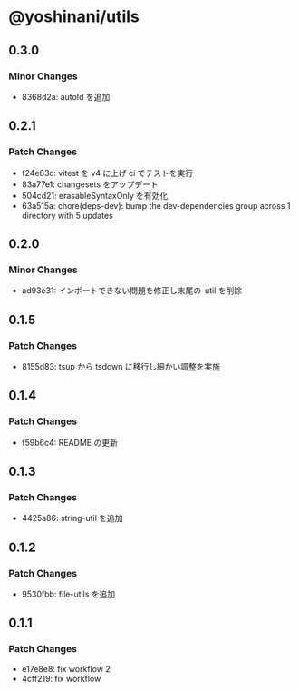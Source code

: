 # @yoshinani/utils

## 0.3.0

### Minor Changes

- 8368d2a: autoId を追加

## 0.2.1

### Patch Changes

- f24e83c: vitest を v4 に上げ ci でテストを実行
- 83a77e1: changesets をアップデート
- 504cd21: erasableSyntaxOnly を有効化
- 63a515a: chore(deps-dev): bump the dev-dependencies group across 1 directory with 5 updates

## 0.2.0

### Minor Changes

- ad93e31: インポートできない問題を修正し末尾の-util を削除

## 0.1.5

### Patch Changes

- 8155d83: tsup から tsdown に移行し細かい調整を実施

## 0.1.4

### Patch Changes

- f59b6c4: README の更新

## 0.1.3

### Patch Changes

- 4425a86: string-util を追加

## 0.1.2

### Patch Changes

- 9530fbb: file-utils を追加

## 0.1.1

### Patch Changes

- e17e8e8: fix workflow 2
- 4cff219: fix workflow
